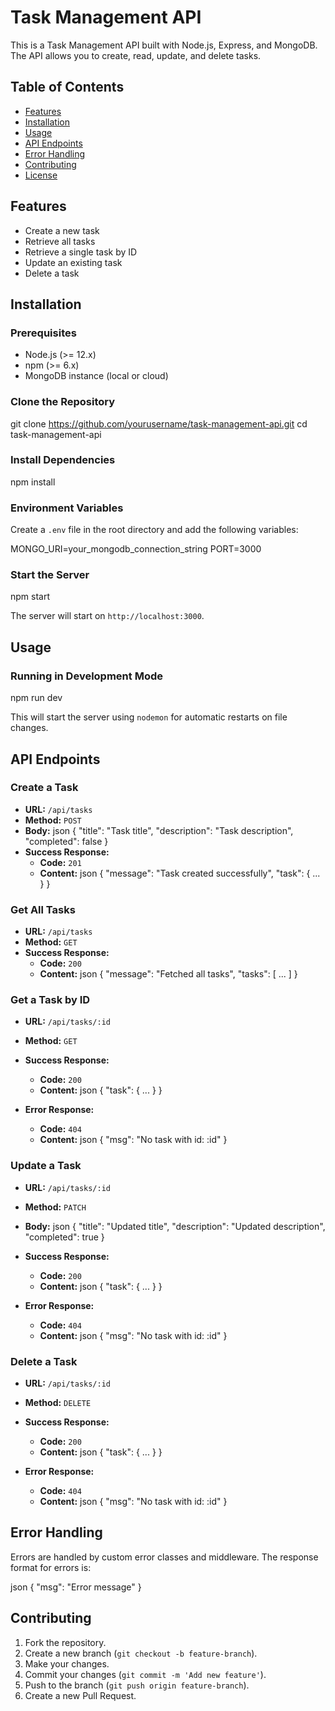 # Task Management API

This is a Task Management API built with Node.js, Express, and MongoDB. The API allows you to create, read, update, and delete tasks.

## Table of Contents

- [Features](#features)
- [Installation](#installation)
- [Usage](#usage)
- [API Endpoints](#api-endpoints)
- [Error Handling](#error-handling)
- [Contributing](#contributing)
- [License](#license)

## Features

- Create a new task
- Retrieve all tasks
- Retrieve a single task by ID
- Update an existing task
- Delete a task

## Installation

### Prerequisites

- Node.js (>= 12.x)
- npm (>= 6.x)
- MongoDB instance (local or cloud)

### Clone the Repository
git clone https://github.com/yourusername/task-management-api.git
cd task-management-api

### Install Dependencies
npm install

### Environment Variables

Create a `.env` file in the root directory and add the following variables:

MONGO_URI=your_mongodb_connection_string
PORT=3000


### Start the Server
npm start


The server will start on `http://localhost:3000`.

## Usage

### Running in Development Mode

npm run dev

This will start the server using `nodemon` for automatic restarts on file changes.

## API Endpoints

### Create a Task

- **URL:** `/api/tasks`
- **Method:** `POST`
- **Body:**
  json
  {
    "title": "Task title",
    "description": "Task description",
    "completed": false
  }
- **Success Response:**
  - **Code:** `201`
  - **Content:** 
    json
    {
      "message": "Task created successfully",
      "task": { ... }
    }
    

### Get All Tasks

- **URL:** `/api/tasks`
- **Method:** `GET`
- **Success Response:**
  - **Code:** `200`
  - **Content:**
    json
    {
      "message": "Fetched all tasks",
      "tasks": [ ... ]
    }

### Get a Task by ID

- **URL:** `/api/tasks/:id`
- **Method:** `GET`
- **Success Response:**
  - **Code:** `200`
  - **Content:**
    json
    {
      "task": { ... }
    }
    
- **Error Response:**
  - **Code:** `404`
  - **Content:**
    json
    {
      "msg": "No task with id: :id"
    }

### Update a Task

- **URL:** `/api/tasks/:id`
- **Method:** `PATCH`
- **Body:**
  json
  {
    "title": "Updated title",
    "description": "Updated description",
    "completed": true
  }
- **Success Response:**
  - **Code:** `200`
  - **Content:**
  json
    {
      "task": { ... }
    }
  
- **Error Response:**
  - **Code:** `404`
  - **Content:**
    json
    {
      "msg": "No task with id: :id"
    }
    

### Delete a Task

- **URL:** `/api/tasks/:id`
- **Method:** `DELETE`
- **Success Response:**
  - **Code:** `200`
  - **Content:**
    json
    {
      "task": { ... }
    }
    
- **Error Response:**
  - **Code:** `404`
  - **Content:**
    json
    {
      "msg": "No task with id: :id"
    }

## Error Handling

Errors are handled by custom error classes and middleware. The response format for errors is:

json
{
  "msg": "Error message"
}

## Contributing

1. Fork the repository.
2. Create a new branch (`git checkout -b feature-branch`).
3. Make your changes.
4. Commit your changes (`git commit -m 'Add new feature'`).
5. Push to the branch (`git push origin feature-branch`).
6. Create a new Pull Request.

